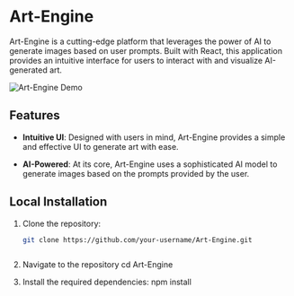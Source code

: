# Art-Engine

Art-Engine is a cutting-edge platform that leverages the power of AI to generate images based on user prompts. Built with React, this application provides an intuitive interface for users to interact with and visualize AI-generated art.

![Art-Engine Demo](link-to-demo-image-or-gif)

## Features

- **Intuitive UI**: Designed with users in mind, Art-Engine provides a simple and effective UI to generate art with ease.
  
- **AI-Powered**: At its core, Art-Engine uses a sophisticated AI model to generate images based on the prompts provided by the user.

## Local Installation

1. Clone the repository:
   ```bash
   git clone https://github.com/your-username/Art-Engine.git



2. Navigate to the repository
cd Art-Engine


3. Install the required dependencies:
npm install
